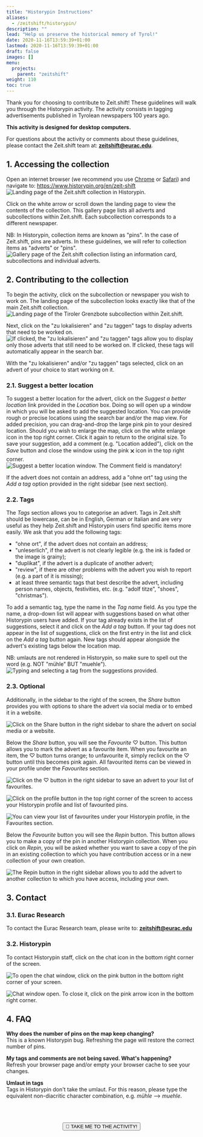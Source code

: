 ```yaml
---
title: "Historypin Instructions"
aliases:
  - /zeitshift/historypin/
description: ""
lead: "Help us preserve the historical memory of Tyrol!"
date: 2020-11-16T13:59:39+01:00
lastmod: 2020-11-16T13:59:39+01:00
draft: false
images: []
menu:
  projects:
    parent: "zeitshift"
weight: 110
toc: true
---
```



Thank you for choosing to contribute to Zeit.shift! These guidelines will walk you through the Historypin activity. The activity consists in tagging advertisements published in Tyrolean newspapers 100 years ago.

<!--🗝️**Your contribution is key to making this collection of Tyrolean textual heritage more searchable, usable and discoverable for everyone!**-->

**This activity is designed for desktop computers.**

For questions about the activity or comments about these guidelines, please contact the Zeit.shift team at: <strong>zeitshift@eurac.edu</strong>.


## 1. Accessing the collection

Open an internet browser (we recommend you use [Chrome](https://www.google.com/chrome/) or [Safari](https://www.apple.com/safari/)) and navigate to: <a href="https://www.historypin.org/en/zeit-shift" target="_blank">https://www.historypin.org/en/zeit-shift</a>
![Landing page of the Zeit.shift collection in Historypin.](home.webp)

Click on the white arrow or scroll down the landing page to view the contents of the collection. This gallery page lists all adverts and subcollections within Zeit.shift. Each subcollection corresponds to a different newspaper.

NB: In Historypin, collection items are known as "pins". In the case of Zeit.shift, pins are adverts. In these guidelines, we will refer to collection items as "adverts" or "pins".
![Gallery page of the Zeit.shift collection listing an information card, subcollections and individual adverts.](gallery.webp)


<!--
## 2. Picking the correct pins in the Collection

The search bar below the project banner allows you to search contents by tags and keywords, or to filter them by the presence of comments.

![If clicked, the "zu lokalisieren" and "zu taggen" tags allow you to display only those adverts that still need to be worked on. If clicked, these tags will automatically appear in the search bar.](search2.webp)

![If clicked, the "zu lokalisieren" tag on the left will automatically appear in the search bar on the right of the screen.](search3.webp)

To deselect the "zu lokalisieren" and "zu taggen" tags, click on the corresponding 🗙 icon in the search bar.

![To deselect a tag, click on the corresponding 🗙 icon in the search bar.](search4.png)

![To search for adverts that have comments, type "has" in the search box and click on the option provided.](search.png)

Additionally, you can use the drop-down menu next to the search bar to sort contents chronologically or alphabetically.

![You can sort adverts alphabetically or chronologically with the help of the drop-down menu provided.](sort.png)
-->


## 2. Contributing to the collection

To begin the activity, click on the subcollection or newspaper you wish to work on. The landing page of the subcollection looks exactly like that of the main Zeit.shift collection.
![Landing page of the **Tiroler Grenzbote** subcollection within Zeit.shift.](tigbo.webp)


Next, click on the "zu lokalisieren" and "zu taggen" tags to display adverts that need to be worked on.
![If clicked, the "zu lokalisieren" and "zu taggen" tags allow you to display only those adverts that still need to be worked on. If clicked, these tags will automatically appear in the search bar.](search2.webp)

With the "zu lokalisieren" and/or "zu taggen" tags selected, click on an advert of your choice to start working on it.


### 2.1. Suggest a better location

To suggest a better location for the advert, click on the _Suggest a better location_ link provided in the _Location_ box. Doing so will open up a window in which you will be asked to add the suggested location. You can provide rough or precise locations using the search bar and/or the map view. For added precision, you can drag-and-drop the large pink pin to your desired location. Should you wish to enlarge the map, click on the white enlarge icon in the top right corner. Click it again to return to the original size. To save your suggestion, add a comment (e.g. "Location added"), click on the _Save_ button and close the window using the pink 🗙 icon in the top right corner.
![Suggest a better location window. **The Comment field is mandatory!**](location.webp)

If the advert does not contain an address, add a "ohne ort" tag using the _Add a tag_ option provided in the right sidebar (see next section).


### 2.2. Tags

The _Tags_ section allows you to categorise an advert. Tags in Zeit.shift should be lowercase, can be in English, German or Italian and are very useful as they help Zeit.shift and Historypin users find specific items more easily. We ask that you add the following tags:

- "ohne ort", if the advert does not contain an address;
- "unleserlich", if the advert is not clearly legible (e.g. the ink is faded or the image is grainy);
- "duplikat", if the advert is a duplicate of another advert;
- "review", if there are other problems with the advert you wish to report (e.g. a part of it is missing);
- at least three semantic tags that best describe the advert, including person names, objects, festivities, etc. (e.g. "adolf titze", "shoes", "christmas").


To add a semantic tag, type the name in the _Tag name_ field. As you type the name, a drop-down list will appear with suggestions based on what other Historypin users have added. If your tag already exists in the list of suggestions, select it and click on the _Add a tag_ button. If your tag does not appear in the list of suggestions, click on the first entry in the list and click on the _Add a tag_ button again. New tags should appear alongside the advert's existing tags below the location map.

NB: umlauts are not rendered in Historypin, so make sure to spell out the word (e.g. NOT "mühle" BUT "muehle").
![Typing and selecting a tag from the suggestions provided.](tags.webp)


### 2.3. Optional

Additionally, in the sidebar to the right of the screen, the _Share_ button provides you with options to share the advert via social media or to embed it in a website.

![Click on the **Share** button in the right sidebar to share the advert on social media or a website.](share.webp)

Below the _Share_ button, you will see the _Favourite_ ♡ button. This button allows you to mark the advert as a favourite item. When you favourite an item, the ♡ button turns orange; to unfavourite it, simply reclick on the ♡ button until this becomes pink again. All favourited items can be viewed in your profile under the _Favourites_ section.

![Click on the ♡ button in the right sidebar to save an advert to your list of favourites.](favourite.webp)

![Click on the profile button in the top right corner of the screen to access your Historypin profile and list of favourited pins.](profile.webp)

![You can view your list of favourites under your Historypin profile, in the **Favourites** section.](favourite2.webp)


Below the _Favourite_ button you will see the _Repin_ button. This button allows you to make a copy of the pin in another Historypin collection. When you click on _Repin_, you will be asked whether you want to save a copy of the pin in an existing collection to which you have contribution access or in a new collection of your own creation.

![The **Repin** button in the right sidebar allows you to add the advert to another collection to which you have access, including your own.](repin.webp)


<!--
## 3. Historypin tutorials

Historypin "How-to-guides" can be accessed at: <a href="https://about.historypin.org/how-to-guides/" target="_blank" title="Opens in new tab">https://about.historypin.org/how-to-guides/</a>
-->


## 3. Contact

### 3.1. Eurac Research
To contact the Eurac Research team, please write to: <strong>zeitshift@eurac.edu</strong>

### 3.2. Historypin
To contact Historypin staff, click on the chat icon in the bottom right corner of the screen.

![To open the chat window, click on the pink button in the bottom right corner of your screen.](chat_closed.webp)

![Chat window open. To close it, click on the pink arrow icon in the bottom right corner.](chat_open.webp)


## 4. FAQ

**Why does the number of pins on the map keep changing?**<br />
This is a known Historypin bug. Refreshing the page will restore the correct number of pins.

**My tags and comments are not being saved. What's happening?**<br />
Refresh your browser page and/or empty your browser cache to see your changes.

**Umlaut in tags**<br />
Tags in Historypin don't take the umlaut. For this reason, please type the equivalent non-diacritic character combination, e.g. _mühle_ --> _muehle_.


<br/><br/>

<p style="text-align: center"><a href="https://www.historypin.org/en/zeit-shift/geo/46.494565,11.347343,17/bounds/46.490037,11.345184,46.499092,11.349502/paging/1" target="_blank" title="Opens in new tab"><button type="button" class="btn btn-success">🚀 TAKE ME TO THE ACTIVITY!</button></a></p>
